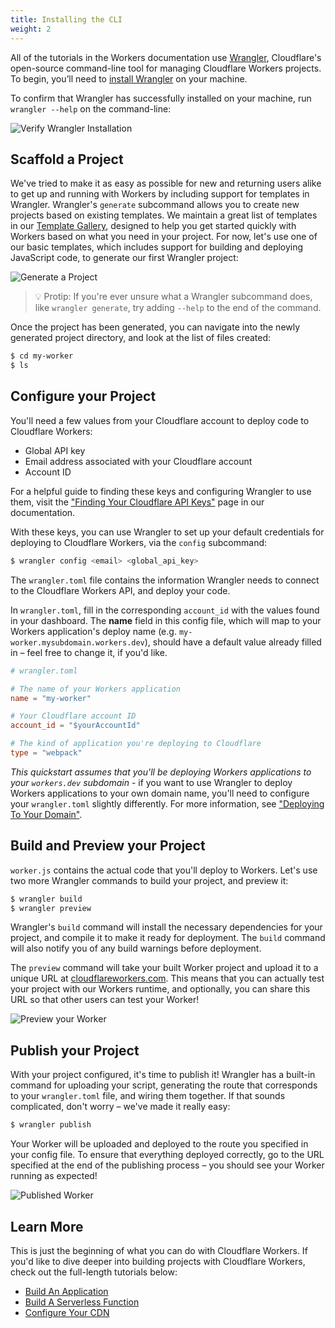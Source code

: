 ```yaml
---
title: Installing the CLI
weight: 2
---
```


All of the tutorials in the Workers documentation use [Wrangler][2], Cloudflare's open-source command-line tool for managing Cloudflare Workers projects. To begin, you’ll need to [install Wrangler](/reference/tooling/wrangler) on your machine.

To confirm that Wrangler has successfully installed on your machine, run `wrangler --help` on the command-line:

![Verify Wrangler Installation](/quickstart/media/verify-wrangler-install.gif)

## Scaffold a Project

We've tried to make it as easy as possible for new and returning users alike to get up and running with Workers by including support for templates in Wrangler. Wrangler's `generate` subcommand allows you to create new projects based on existing templates. We maintain a great list of templates in our [Template Gallery](/templates), designed to help you get started quickly with Workers based on what you need in your project. For now, let's use one of our basic templates, which includes support for building and deploying JavaScript code, to generate our first Wrangler project:

![Generate a Project](/quickstart/media/generate-project.gif)

> 💡 Protip: If you're ever unsure what a Wrangler subcommand does, like `wrangler generate`, try adding `--help` to the end of the command.

Once the project has been generated, you can navigate into the newly generated project directory, and look at the list of files created:

```sh
$ cd my-worker
$ ls
```

## Configure your Project

You'll need a few values from your Cloudflare account to deploy code to Cloudflare Workers:

- Global API key
- Email address associated with your Cloudflare account
- Account ID

For a helpful guide to finding these keys and configuring Wrangler to use them, visit the ["Finding Your Cloudflare API Keys"](/reference/write-workers/api-keys) page in our documentation.

With these keys, you can use Wrangler to set up your default credentials for deploying to Cloudflare Workers, via the `config` subcommand:

```sh
$ wrangler config <email> <global_api_key>
```

The `wrangler.toml` file contains the information Wrangler needs to connect to the Cloudflare Workers API, and deploy your code.

In `wrangler.toml`, fill in the corresponding `account_id` with the values found in your dashboard. The **name** field in this config file, which will map to your Workers application's deploy name (e.g. `my-worker.mysubdomain.workers.dev`), should have a default value already filled in – feel free to change it, if you'd like.

```toml
# wrangler.toml

# The name of your Workers application
name = "my-worker"

# Your Cloudflare account ID
account_id = "$yourAccountId"

# The kind of application you're deploying to Cloudflare
type = "webpack"
```

_This quickstart assumes that you'll be deploying Workers applications to your `workers.dev` subdomain_ - if you want to use Wrangler to deploy Workers applications to your own domain name, you'll need to configure your `wrangler.toml` slightly differently. For more information, see ["Deploying To Your Domain"](/quickstart/deploying-to-your-domain).

## Build and Preview your Project

`worker.js` contains the actual code that you'll deploy to Workers. Let's use two more Wrangler commands to build your project, and preview it:

```sh
$ wrangler build
$ wrangler preview
```

Wrangler's `build` command will install the necessary dependencies for your project, and compile it to make it ready for deployment. The `build` command will also notify you of any build warnings before deployment.

The `preview` command will take your built Worker project and upload it to a unique URL at [cloudflareworkers.com](https://cloudflareworkers.com). This means that you can actually test your project with our Workers runtime, and optionally, you can share this URL so that other users can test your Worker!

![Preview your Worker](/quickstart/media/wrangler-preview.png)

## Publish your Project

With your project configured, it's time to publish it! Wrangler has a built-in command for uploading your script, generating the route that corresponds to your `wrangler.toml` file, and wiring them together. If that sounds complicated, don't worry – we've made it really easy:

```sh
$ wrangler publish
```

Your Worker will be uploaded and deployed to the route you specified in your config file. To ensure that everything deployed correctly, go to the URL specified at the end of the publishing process – you should see your Worker running as expected!

![Published Worker](/quickstart/media/published.png)

## Learn More

This is just the beginning of what you can do with Cloudflare Workers. If you'd like to dive deeper into building projects with Cloudflare Workers, check out the full-length tutorials below:

- [Build An Application](/tutorials/build-an-application)
- [Build A Serverless Function](/tutorials/build-a-serverless-function)
- [Configure Your CDN](/tutorials/configure-your-cdn)

[2]: https://github.com/cloudflare/wrangler
[3]: TODO
